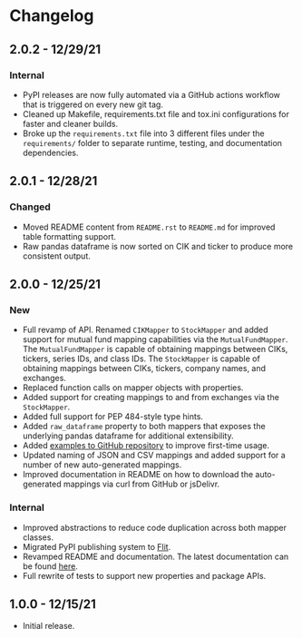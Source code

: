 # Changelog

## 2.0.2 - 12/29/21

### Internal

- PyPI releases are now fully automated via a GitHub actions workflow that is triggered on every new git tag.
- Cleaned up Makefile, requirements.txt file and tox.ini configurations for faster and cleaner builds.
- Broke up the `requirements.txt` file into 3 different files under the `requirements/` folder to separate runtime, testing, and documentation dependencies.

## 2.0.1 - 12/28/21

### Changed

- Moved README content from `README.rst` to `README.md` for improved table formatting support.
- Raw pandas dataframe is now sorted on CIK and ticker to produce more consistent output.

## 2.0.0 - 12/25/21

### New

- Full revamp of API. Renamed `CIKMapper` to `StockMapper` and added support for mutual fund mapping capabilities via the `MutualFundMapper`. The `MutualFundMapper` is capable of obtaining mappings between CIKs, tickers, series IDs, and class IDs. The `StockMapper` is capable of obtaining mappings between CIKs, tickers, company names, and exchanges.
- Replaced function calls on mapper objects with properties.
- Added support for creating mappings to and from exchanges via the `StockMapper`.
- Added full support for PEP 484-style type hints.
- Added `raw_dataframe` property to both mappers that exposes the underlying pandas dataframe for additional extensibility.
- Added [examples to GitHub repository](https://github.com/jadchaar/sec-cik-mapper/tree/main/examples) to improve first-time usage.
- Updated naming of JSON and CSV mappings and added support for a number of new auto-generated mappings.
- Improved documentation in README on how to download the auto-generated mappings via curl from GitHub or jsDelivr.

### Internal

- Improved abstractions to reduce code duplication across both mapper classes.
- Migrated PyPI publishing system to [Flit](https://flit.readthedocs.io/).
- Revamped README and documentation. The latest documentation can be found [here](https://sec-cik-mapper.readthedocs.io).
- Full rewrite of tests to support new properties and package APIs.

## 1.0.0 - 12/15/21

- Initial release.
